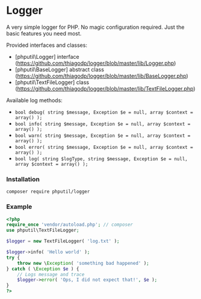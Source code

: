 # Logger

A very simple logger for PHP. No magic configuration required. Just the basic features you need most.

Provided interfaces and classes:

* [phputil\Logger] interface (https://github.com/thiagodp/logger/blob/master/lib/Logger.php)
* [phputil\BaseLogger] abstract class (https://github.com/thiagodp/logger/blob/master/lib/BaseLogger.php)
* [phputil\TextFileLogger] class (https://github.com/thiagodp/logger/blob/master/lib/TextFileLogger.php)

Available log methods:

* `bool debug( string $message, Exception $e = null, array $context = array() );`
* `bool info( string $message, Exception $e = null, array $context = array() );`
* `bool warn( string $message, Exception $e = null, array $context = array() );`
* `bool error( string $message, Exception $e = null, array $context = array() );`
* `bool log( string $logType, string $message, Exception $e = null, array $context = array() );`

### Installation

```command
composer require phputil/logger
```

### Example

```php
<?php
require_once 'vendor/autoload.php'; // composer
use phputil\TextFileLogger;

$logger = new TextFileLogger( 'log.txt' );

$logger->info( 'Hello world' );
try {
	throw new \Exception( 'something bad happened' );
} catch ( \Exception $e ) {
	// Logs message and trace
	$logger->error( 'Ops, I did not expect that!', $e );
}
?>
```